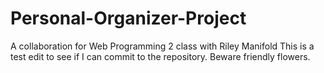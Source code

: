 # Personal-Organizer-Project
A collaboration for Web Programming 2 class with Riley Manifold
This is a test edit to see if I can commit to the repository.
Beware friendly flowers.